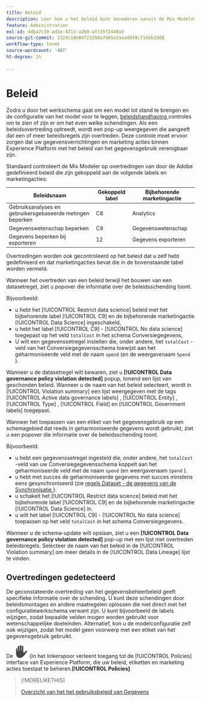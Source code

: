 ```yaml
---
title: Beleid
description: Leer hoe u het beleid kunt benaderen vanuit de Mix Modeler.
feature: Administration
exl-id: 4dba7c30-ad1e-4213-a2b0-afc55f2448a3
source-git-commit: 132dc18b84723358a7d65e2aaadd49cf1deb2dd8
workflow-type: tm+mt
source-wordcount: '487'
ht-degree: 1%

---
```


# Beleid

Zodra u door het werkschema gaat om een model tot stand te brengen en de configuratie van het model voor te leggen, [ beleidshandhaving ](https://experienceleague.adobe.com/nl/docs/experience-platform/data-governance/enforcement/overview#automatic-enforcement) controles om te zien of zijn er om het even welke schendingen. Als een beleidsovertreding optreedt, wordt een pop-up weergegeven die aangeeft dat een of meer beleidsregels zijn overtreden. Deze controle moet ervoor zorgen dat uw gegevensverrichtingen en marketing acties binnen Experience Platform met het beleid van het gegevensgebruik verenigbaar zijn.

Standaard controleert de Mix Modeler op overtredingen van door de Adobe gedefinieerd beleid die zijn gekoppeld aan de volgende labels en marketingacties:

| Beleidsnaam | Gekoppeld label | Bijbehorende marketingactie |
|---|---|---|
| Gebruiksanalyses en gebruikersgebaseerde metingen beperken | C8 | Analytics |
| Gegevenswetenschap beperken | C9 | Gegevenswetenschap |
| Gegevens beperken bij exporteren | 12 | Gegevens exporteren |

Overtredingen worden ook gecontroleerd op het beleid dat u zelf hebt gedefinieerd en dat marketingacties bevat die in de bovenstaande tabel worden vermeld.

Wanneer het overtreden van een beleid terwijl het bouwen van een datasetregel, ziet u popover die informatie over de beleidsschending toont.

Bijvoorbeeld:

- u hebt het [!UICONTROL Restrict data science] beleid met het bijbehorende label [!UICONTROL C9] en de bijbehorende marketingactie [!UICONTROL Data Science] ingeschakeld,
- u hebt het label [!UICONTROL C9] - [!UICONTROL No data science] toegepast op het veld `totalCost` in het schema Conversiegegevens,
- U wilt een gegevenssetregel instellen die, onder andere, het `totalCost` -veld van het Conversiegegevensschema toewijst aan het geharmoniseerde veld met de naam `spend` (en de weergavenaam `Spend` ).

Wanneer u de datasetregel wilt bewaren, ziet u **[!UICONTROL Data governance policy violation detected]** popup, tonend een lijst van geschonden beleid. Wanneer u de naam van het beleid selecteert, wordt in [!UICONTROL Violation summary] een lijst weergegeven met de tags [!UICONTROL Active data governance labels] , [!UICONTROL Entity] , [!UICONTROL Type] , [!UICONTROL Field] en [!UICONTROL Government labels] toegepast.

<!-- pending screenshot -->

Wanneer het toepassen van een etiket van het gegevensgebruik op een schemagebied dat reeds in geharmoniseerde gegevens wordt gebruikt, ziet u een popover die informatie over de beleidsschending toont.

Bijvoorbeeld:

- u hebt een gegevenssetregel ingesteld die, onder andere, het `totalCost` -veld van uw Conversiegegevensschema koppelt aan het geharmoniseerde veld met de naam `spend` (en weergavenaam `Spend` ).
- u hebt met succes de geharmoniseerde gegevens met succes minstens eens gesynchroniseerd (zie [ regels Dataset - de gegevens van de Synchronisatie ](/help/harmonize-data/dataset-rules.md#sync-data)).
- u schakelt het [!UICONTROL Restrict data science] beleid met het bijbehorende label [!UICONTROL C9] en de bijbehorende marketingactie [!UICONTROL Data Science] in.
- u wilt het label [!UICONTROL C9] - [!UICONTROL No data science] toepassen op het veld `totalCost` in het schema Conversiegegevens.

Wanneer u de schema-update wilt opslaan, ziet u een **[!UICONTROL Data governance policy violation detected]** pop-up met een lijst met overtreden beleidsregels. Selecteer de naam van het beleid in de [!UICONTROL Violation summary] om meer details in de [!UICONTROL Data Lineage] lijst te vinden.

<!-- pending screenshot -->

## Overtredingen gedetecteerd

De geconstateerde overtreding van het gegevensbeheerbeleid geeft specifieke informatie over de schending. U kunt deze schendingen door beleidsmontages en andere maatregelen oplossen die niet direct met het configuratiewerkschema verwant zijn. U kunt bijvoorbeeld de labels wijzigen, zodat bepaalde velden mogen worden gebruikt voor wetenschappelijke doeleinden. Alternatief, kon u de modelconfiguratie zelf ook wijzigen, zodat het model geen voorwerp met een etiket van het gegevensgebruik gebruikt.

De ![ 2&rbrace; selectie van de Privacy ](/help/assets/icons/Privacy.svg) &lbrace;in het linkerspoor verleent toegang tot de [!UICONTROL Policies] interface van Experience Platform, die uw beleid, etiketten en marketing acties toestaat te beheren.**[!UICONTROL Policies]**

<!--
Currently,  Mix Modeler does not support all of the data governance functionality offered by Experience Platform. Field level access control is supported. See [Field level access control](../harmonize-data/dataset-rules.md#field-level-access-control)
-->

>[!MORELIKETHIS]
>
>[ Overzicht van het het gebruiksbeleid van Gegevens ](https://experienceleague.adobe.com/nl/docs/experience-platform/data-governance/policies/overview)
>
>

